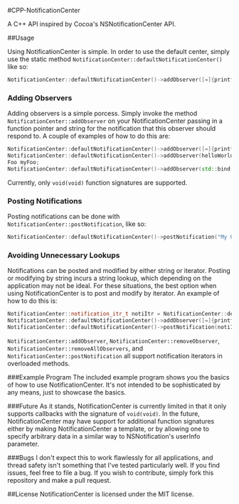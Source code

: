 #CPP-NotificationCenter

A C++ API inspired by Cocoa's NSNotificationCenter API.

##Usage

Using NotificationCenter is simple.  In order to use the default center, simply use the static method `NotificationCenter::defaultNotificationCenter()` like so:
```C++
NotificationCenter::defaultNotificationCenter()->addObserver([=]{printf("Hello world!\n");}, "My Observer");
```

### Adding Observers

Adding observers is a simple porcess.  Simply invoke the method `NotificationCenter::addObserver` on your NotificationCenter passing in a function pointer and string for the notification that this observer should respond to.  A couple of examples of how to do this are:

```C++
NotificationCenter::defaultNotificationCenter()->addObserver([=]{printf("Hello world!\n");}, "My Observer");
NotificationCenter::defaultNotificationCenter()->addObserver(helloWorldFunc, "My Observer");
Foo myFoo;
NotificationCenter::defaultNotificationCenter()->addObserver(std::bind(&Foo::func, myFoo), "My Observer");
```

Currently, only `void(void)` function signatures are supported.

### Posting Notifications
Posting notifications can be done with `NotificationCenter::postNotification`, like so:

```C++
NotificationCenter::defaultNotificationCenter()->postNotification("My Observer");
```

### Avoiding Unnecessary Lookups
Notifications can be posted and modified by either string or iterator.  Posting or modifying by string incurs a string lookup, which depending on the application may not be ideal.  For these situations, the best option when using NotificationCenter is to post and modify by iterator.  An example of how to do this is:
```C++
NotificationCenter::notification_itr_t notiItr = NotificationCenter::defaultNotificationCenter()->getNotificationIterator("My Observer");
NotificationCenter::defaultNotificationCenter()->addObserver([=]{printf("I'm being posted by an iterator!\n", notiItr);
NotificationCenter::defaultNotificationCenter()->postNotification(notiItr);
```
`NotificationCenter::addObserver`, `NotificationCenter::removeObserver`, `NotificationCenter::removeAllObservers`, and `NotificationCenter::postNotification` all support notification iterators in overloaded methods.

###Example Program
The included example program shows you the basics of how to use NotificationCenter.  It's not intended to be sophisticated by any means, just to showcase the basics.

###Future
As it stands, NotificationCenter is currently limited in that it only supports callbacks with the signature of `void(void)`.  In the future, NotificationCenter may have support for additional function signatures either by making NotificationCenter a template, or by allowing one to specify arbitrary data in a similar way to NSNotification's userInfo parameter.

###Bugs
I don't expect this to work flawlessly for all applications, and thread safety isn't something that I've tested particularly well.  If you find issues, feel free to file a bug.  If you wish to contribute, simply fork this repository and make a pull request.

##License
NotificationCenter is licensed under the MIT license.
